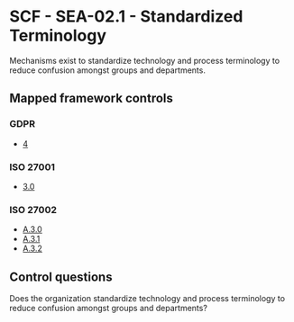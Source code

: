 # SCF - SEA-02.1 - Standardized Terminology
Mechanisms exist to standardize technology and process terminology to reduce confusion amongst groups and departments. 
## Mapped framework controls
### GDPR
- [4](../gdpr/4.md)
  
### ISO 27001
- [3.0](../iso27001/3.md#30)
  
### ISO 27002
- [A.3.0](../iso27002/a-3.md#a30)
- [A.3.1](../iso27002/a-3.md#a31)
- [A.3.2](../iso27002/a-3.md#a32)
  
## Control questions
Does the organization standardize technology and process terminology to reduce confusion amongst groups and departments? 
  
